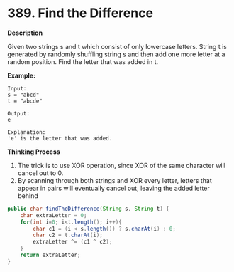 # 389. Find the Difference

**Description**

Given two strings s and t which consist of only lowercase letters. String t is generated by randomly shuffling string s and then add one more letter at a random position. Find the letter that was added in t.

**Example:**

```
Input:
s = "abcd"
t = "abcde"

Output:
e

Explanation:
'e' is the letter that was added.
```

**Thinking Process**

1. The trick is to use XOR operation, since XOR of the same character will cancel out to 0.
2. By scanning through both strings and XOR every letter, letters that appear in pairs will eventually cancel out, leaving the added letter behind

```Java
public char findTheDifference(String s, String t) {
  	char extraLetter = 0;
    for(int i=0; i<t.length(); i++){
        char c1 = (i < s.length()) ? s.charAt(i) : 0;
        char c2 = t.charAt(i);
        extraLetter ^= (c1 ^ c2);
    }
    return extraLetter;
}
```